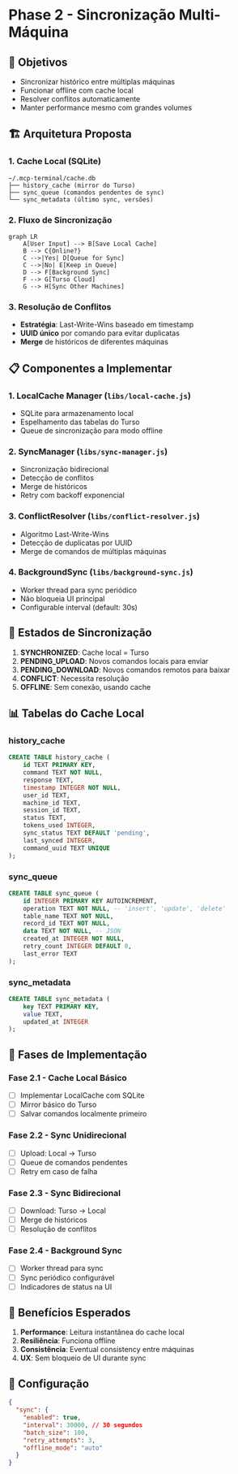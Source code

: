 # Phase 2 - Sincronização Multi-Máquina

## 🎯 Objetivos
- Sincronizar histórico entre múltiplas máquinas
- Funcionar offline com cache local
- Resolver conflitos automaticamente
- Manter performance mesmo com grandes volumes

## 🏗️ Arquitetura Proposta

### 1. Cache Local (SQLite)
```
~/.mcp-terminal/cache.db
├── history_cache (mirror do Turso)
├── sync_queue (comandos pendentes de sync)
└── sync_metadata (último sync, versões)
```

### 2. Fluxo de Sincronização

```mermaid
graph LR
    A[User Input] --> B[Save Local Cache]
    B --> C{Online?}
    C -->|Yes| D[Queue for Sync]
    C -->|No| E[Keep in Queue]
    D --> F[Background Sync]
    F --> G[Turso Cloud]
    G --> H[Sync Other Machines]
```

### 3. Resolução de Conflitos
- **Estratégia**: Last-Write-Wins baseado em timestamp
- **UUID único** por comando para evitar duplicatas
- **Merge** de históricos de diferentes máquinas

## 📋 Componentes a Implementar

### 1. LocalCache Manager (`libs/local-cache.js`)
- SQLite para armazenamento local
- Espelhamento das tabelas do Turso
- Queue de sincronização para modo offline

### 2. SyncManager (`libs/sync-manager.js`)
- Sincronização bidirecional
- Detecção de conflitos
- Merge de históricos
- Retry com backoff exponencial

### 3. ConflictResolver (`libs/conflict-resolver.js`)
- Algoritmo Last-Write-Wins
- Detecção de duplicatas por UUID
- Merge de comandos de múltiplas máquinas

### 4. BackgroundSync (`libs/background-sync.js`)
- Worker thread para sync periódico
- Não bloqueia UI principal
- Configurable interval (default: 30s)

## 🔄 Estados de Sincronização

1. **SYNCHRONIZED**: Cache local = Turso
2. **PENDING_UPLOAD**: Novos comandos locais para enviar
3. **PENDING_DOWNLOAD**: Novos comandos remotos para baixar
4. **CONFLICT**: Necessita resolução
5. **OFFLINE**: Sem conexão, usando cache

## 📊 Tabelas do Cache Local

### history_cache
```sql
CREATE TABLE history_cache (
    id TEXT PRIMARY KEY,
    command TEXT NOT NULL,
    response TEXT,
    timestamp INTEGER NOT NULL,
    user_id TEXT,
    machine_id TEXT,
    session_id TEXT,
    status TEXT,
    tokens_used INTEGER,
    sync_status TEXT DEFAULT 'pending',
    last_synced INTEGER,
    command_uuid TEXT UNIQUE
);
```

### sync_queue
```sql
CREATE TABLE sync_queue (
    id INTEGER PRIMARY KEY AUTOINCREMENT,
    operation TEXT NOT NULL, -- 'insert', 'update', 'delete'
    table_name TEXT NOT NULL,
    record_id TEXT NOT NULL,
    data TEXT NOT NULL, -- JSON
    created_at INTEGER NOT NULL,
    retry_count INTEGER DEFAULT 0,
    last_error TEXT
);
```

### sync_metadata
```sql
CREATE TABLE sync_metadata (
    key TEXT PRIMARY KEY,
    value TEXT,
    updated_at INTEGER
);
```

## 🚀 Fases de Implementação

### Fase 2.1 - Cache Local Básico
- [ ] Implementar LocalCache com SQLite
- [ ] Mirror básico do Turso
- [ ] Salvar comandos localmente primeiro

### Fase 2.2 - Sync Unidirecional
- [ ] Upload: Local → Turso
- [ ] Queue de comandos pendentes
- [ ] Retry em caso de falha

### Fase 2.3 - Sync Bidirecional
- [ ] Download: Turso → Local
- [ ] Merge de históricos
- [ ] Resolução de conflitos

### Fase 2.4 - Background Sync
- [ ] Worker thread para sync
- [ ] Sync periódico configurável
- [ ] Indicadores de status na UI

## 🎯 Benefícios Esperados

1. **Performance**: Leitura instantânea do cache local
2. **Resiliência**: Funciona offline
3. **Consistência**: Eventual consistency entre máquinas
4. **UX**: Sem bloqueio de UI durante sync

## 🔧 Configuração

```json
{
  "sync": {
    "enabled": true,
    "interval": 30000, // 30 segundos
    "batch_size": 100,
    "retry_attempts": 3,
    "offline_mode": "auto"
  }
}
```